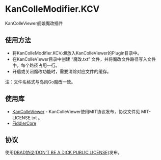 KanColleModifier.KCV
====================
KanColleViewer舰娘魔改插件

使用方法
-------
* 将KanColleModifier.KCV.dll放入KanColleViewer的Plugin目录中。
* 在KanColleViewer目录中创建 “魔改.txt” 文件，并将魔改文件路径写入文件中。每个路径占用一行。
* 开启或关闭魔改功能时，需要清除对应文件的缓存。

注：文件名格式与岛风Go魔改一致。

使用库
-----
* [KanColleViewer](http://grabacr.net/kancolleviewer) - KanColleViewer使用MIT协议发布，协议文件见 MIT-LICENSE.txt 。
* [FiddlerCore](http://www.telerik.com/fiddler/fiddlercore)

协议
---
使用[DBAD协议(DON'T BE A DICK PUBLIC LICENSE)](http://www.dbad-license.org/)发布。
